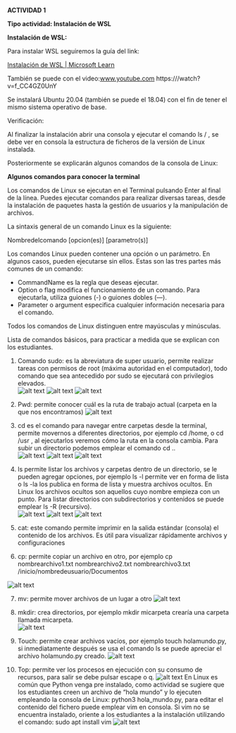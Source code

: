 **ACTIVIDAD 1**

**Tipo actividad: Instalación de WSL**

**Instalación de WSL:**

Para instalar WSL seguiremos la guía del link: 

[Instalación de WSL | Microsoft Learn](https://learn.microsoft.com/es-es/windows/wsl/install) 

También se puede con el video:www.youtube.com https:///watch?v=f\_CC4GZ0UnY

Se instalará Ubuntu 20.04 (también se puede el 18.04) con el fin de tener el mismo sistema operativo de base.

Verificación: 

Al finalizar la instalación abrir una consola y ejecutar el comando ls / , se debe ver en consola la estructura de ficheros de la versión de Linux instalada. 

Posteriormente se explicarán algunos comandos de la consola de Linux:

**Algunos comandos para conocer la terminal**

Los comandos de Linux se ejecutan en el Terminal pulsando Enter al final de la línea. Puedes ejecutar comandos para realizar diversas tareas, desde la instalación de paquetes hasta la gestión de usuarios y la manipulación de archivos.

La sintaxis general de un comando Linux es la siguiente:

Nombredelcomando \[opcion(es)\] \[parametro(s)\]

Los comandos Linux pueden contener una opción o un parámetro. En algunos casos, pueden ejecutarse sin ellos. Estas son las tres partes más comunes de un comando:

* CommandName es la regla que deseas ejecutar.  
* Option o flag modifica el funcionamiento de un comando. Para ejecutarla, utiliza guiones (-) o guiones dobles (—).  
* Parameter o argument especifica cualquier información necesaria para el comando.

Todos los comandos de Linux distinguen entre mayúsculas y minúsculas.

Lista de comandos básicos, para practicar a medida que se explican con los estudiantes.

1. Comando sudo: es la abreviatura de super usuario, permite realizar tareas con permisos de root (máxima autoridad en el computador), todo comando que sea antecedido por sudo se ejecutará con privilegios elevados.  
![alt text](image.png)
![alt text](image-3.png)
![alt text](image-5.png)

2. Pwd: permite conocer cuál es la ruta de trabajo actual (carpeta en la que nos encontramos) 
   ![alt text](image-2.png)

3. cd es el comando para navegar entre carpetas desde la terminal, permite movernos a diferentes directorios, por ejemplo cd /home, o cd /usr , al ejecutarlos veremos cómo la ruta en la consola cambia. Para subir un directorio podemos emplear el comando cd ..   
![alt text](image-6.png)
![alt text](image-7.png)
![alt text](image-8.png)

4. ls permite listar los archivos y carpetas dentro de un directorio, se le pueden agregar opciones, por ejemplo ls \-l permite ver en forma de lista o ls \-la los publica en forma de lista y muestra archivos ocultos. En Linux los archivos ocultos son aquellos cuyo nombre empieza con un punto. Para listar directorios con subdirectorios y contenidos se puede emplear ls \-R (recursivo).  
![alt text](image-9.png)
![alt text](image-10.png)
![alt text](image-11.png)

5. cat: este comando permite imprimir en la salida estándar (consola) el contenido de los archivos. Es útil para visualizar rápidamente archivos y configuraciones 

6. cp: permite copiar un archivo en otro, por ejemplo 
cp nombrearchivo1.txt nombrearchivo2.txt nombrearchivo3.txt /inicio/nombredeusuario/Documentos

![alt text](image-12.png)

7. mv: permite mover archivos de un lugar a otro 
![alt text](image-13.png)

8. mkdir: crea directorios, por ejemplo mkdir micarpeta crearía una carpeta llamada micarpeta.  
![alt text](image-14.png)


9. Touch: permite crear archivos vacíos, por ejemplo touch holamundo.py, si inmediatamente después se usa el comando ls se puede apreciar el archivo holamundo.py creado. 
![alt text](image-15.png)

10. Top: permite ver los procesos en ejecución con su consumo de recursos, para salir se debe pulsar escape o q.
![alt text](image-16.png)
En Linux es común que Python venga pre instalado, como actividad se sugiere que los estudiantes creen un archivo de “hola mundo” y lo ejecuten empleando la consola de Linux: python3 hola\_mundo.py, para editar el contenido del fichero puede emplear vim en consola. Si vim no se encuentra instalado, oriente a los estudiantes a la instalación utilizando el comando: sudo apt install vim 
![alt text](image-17.png)
